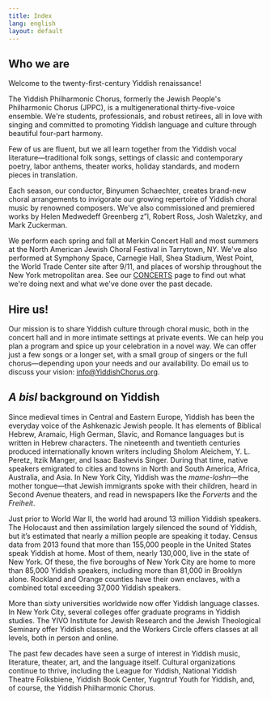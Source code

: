```yaml
---
title: Index
lang: english
layout: default
---
```


## Who we are

Welcome to the twenty-first-century Yiddish renaissance!

The Yiddish Philharmonic Chorus, formerly the Jewish People's Philharmonic Chorus (JPPC), is a multigenerational thirty-five-voice ensemble.  We're students, professionals, and robust retirees, all in love with singing and committed to promoting Yiddish language and culture through beautiful four-part harmony.

Few of us are fluent, but we all learn together from the Yiddish vocal literature—traditional folk songs, settings of classic and contemporary poetry, labor anthems, theater works, holiday standards, and modern pieces in translation.   

Each season, our conductor, Binyumen Schaechter, creates brand-new choral arrangements to invigorate our growing repertoire of Yiddish choral music by renowned composers.  We've also commissioned and premiered works by Helen Medwedeff Greenberg z”l, Robert Ross, Josh Waletzky, and Mark Zuckerman.

We perform each spring and fall at Merkin Concert Hall and most summers at the North American Jewish Choral Festival in Tarrytown, NY.  We've also performed at Symphony Space, Carnegie Hall, Shea Stadium, West Point, the World Trade Center site after 9/11, and places of worship throughout the New York metropolitan area.  See our [CONCERTS](https://www.yiddishchorus.org/concerts.html) page to find out what we're doing next and what we've done over the past decade.

## Hire us!

Our mission is to share Yiddish culture through choral music, both in the concert hall and in more intimate settings at private events.  We can help you plan a program and spice up your celebration in a novel way.  We can offer just a few songs or a longer set, with a small group of singers or the full chorus—depending upon your needs and our availability.  Do email us to discuss your vision: [info@YiddishChorus.org](mailto:info@yiddishchorus.org).

## *A bisl* background on Yiddish

Since medieval times in Central and Eastern Europe, Yiddish has been the everyday voice of the Ashkenazic Jewish people.  It has elements of Biblical Hebrew, Aramaic, High German, Slavic, and Romance languages but is written in Hebrew characters.  The nineteenth and twentieth centuries produced internationally known writers including Sholom Aleichem, Y. L. Peretz, Itzik Manger, and Isaac Bashevis Singer.  During that time, native speakers emigrated to cities and towns in North and South America, Africa, Australia, and Asia.  In New York City, Yiddish was the *mame-loshn*—the mother tongue—that Jewish immigrants spoke with their children, heard in Second Avenue theaters, and read in newspapers like the *Forverts* and the *Freiheit*.

Just prior to World War II, the world had around 13 million Yiddish speakers.  The Holocaust and then assimilation largely silenced the sound of Yiddish, but it’s estimated that nearly a million people are speaking it today. Census data from 2013 found that more than 155,000 people in the United States speak Yiddish at home. Most of them, nearly 130,000, live in the state of New York. Of these, the five boroughs of New York City are home to more than 85,000 Yiddish speakers, including more than 81,000 in Brooklyn alone. Rockland and Orange counties have their own enclaves, with a combined total exceeding 37,000 Yiddish speakers.

More than sixty universities worldwide now offer Yiddish language classes. In New York City, several colleges offer graduate programs in Yiddish studies. The YIVO Institute for Jewish Research and the Jewish Theological Seminary offer Yiddish classes, and the Workers Circle offers classes at all levels, both in person and online.

The past few decades have seen a surge of interest in Yiddish music, literature, theater, art, and the language itself.  Cultural organizations continue to thrive, including the League for Yiddish, National Yiddish Theatre Folksbiene, Yiddish Book Center, Yugntruf Youth for Yiddish, and, of course, the Yiddish Philharmonic Chorus.
